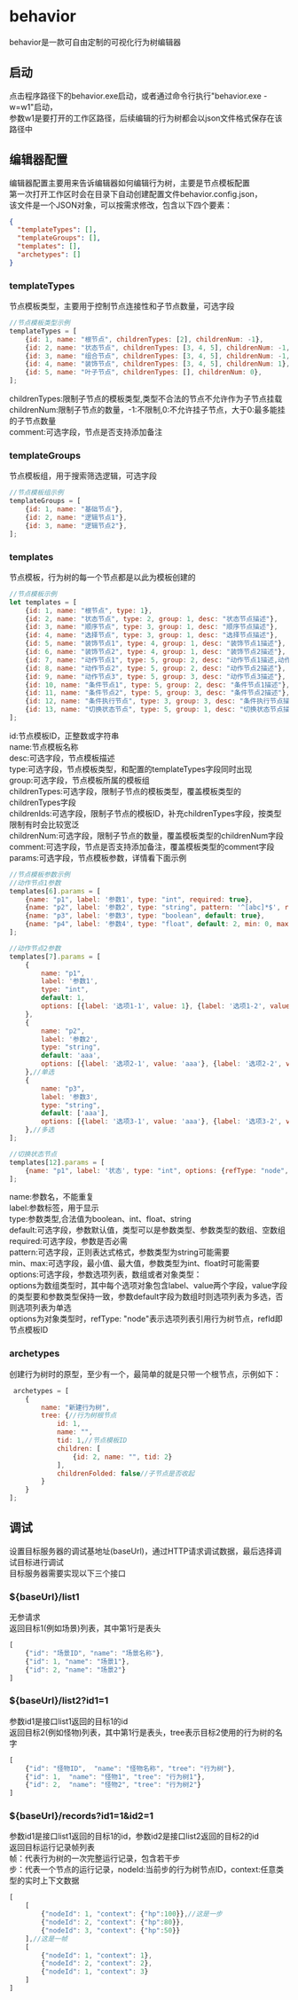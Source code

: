 # behavior

behavior是一款可自由定制的可视化行为树编辑器

## 启动

点击程序路径下的behavior.exe启动，或者通过命令行执行"behavior.exe -w=w1"启动，\
参数w1是要打开的工作区路径，后续编辑的行为树都会以json文件格式保存在该路径中

## 编辑器配置

编辑器配置主要用来告诉编辑器如何编辑行为树，主要是节点模板配置 \
第一次打开工作区时会在目录下自动创建配置文件behavior.config.json，\
该文件是一个JSON对象，可以按需求修改，包含以下四个要素：

```json
{
  "templateTypes": [],
  "templateGroups": [],
  "templates": [],
  "archetypes": []
}
```

### templateTypes

节点模板类型，主要用于控制节点连接性和子节点数量，可选字段

```js
//节点模板类型示例
templateTypes = [
    {id: 1, name: "根节点", childrenTypes: [2], childrenNum: -1},
    {id: 2, name: "状态节点", childrenTypes: [3, 4, 5], childrenNum: -1, comment: true},
    {id: 3, name: "组合节点", childrenTypes: [3, 4, 5], childrenNum: -1, comment: true},
    {id: 4, name: "装饰节点", childrenTypes: [3, 4, 5], childrenNum: 1},
    {id: 5, name: "叶子节点", childrenTypes: [], childrenNum: 0},
];
```

childrenTypes:限制子节点的模板类型,类型不合法的节点不允许作为子节点挂载 \
childrenNum:限制子节点的数量，-1:不限制,0:不允许挂子节点，大于0:最多能挂的子节点数量 \
comment:可选字段，节点是否支持添加备注

### templateGroups

节点模板组，用于搜索筛选逻辑，可选字段

```js
//节点模板组示例
templateGroups = [
    {id: 1, name: "基础节点"},
    {id: 2, name: "逻辑节点1"},
    {id: 3, name: "逻辑节点2"},
];
```

### templates

节点模板，行为树的每一个节点都是以此为模板创建的

```js
//节点模板示例
let templates = [
    {id: 1, name: "根节点", type: 1},
    {id: 2, name: "状态节点", type: 2, group: 1, desc: "状态节点描述"},
    {id: 3, name: "顺序节点", type: 3, group: 1, desc: "顺序节点描述"},
    {id: 4, name: "选择节点", type: 3, group: 1, desc: "选择节点描述"},
    {id: 5, name: "装饰节点1", type: 4, group: 1, desc: "装饰节点1描述"},
    {id: 6, name: "装饰节点2", type: 4, group: 1, desc: "装饰节点2描述"},
    {id: 7, name: "动作节点1", type: 5, group: 2, desc: "动作节点1描述,动作节点1描述,\n动作节点1描述,动作节点1描述"},
    {id: 8, name: "动作节点2", type: 5, group: 2, desc: "动作节点2描述"},
    {id: 9, name: "动作节点3", type: 5, group: 3, desc: "动作节点3描述"},
    {id: 10, name: "条件节点1", type: 5, group: 2, desc: "条件节点1描述"},
    {id: 11, name: "条件节点2", type: 5, group: 3, desc: "条件节点2描述"},
    {id: 12, name: "条件执行节点", type: 3, group: 3, desc: "条件执行节点描述", childrenTypes: [3, 4, 5], childrenNum: 3, comment: false},
    {id: 13, name: "切换状态节点", type: 5, group: 1, desc: "切换状态节点描述", childrenIds: []},
];
```

id:节点模板ID，正整数或字符串 \
name:节点模板名称 \
desc:可选字段，节点模板描述 \
type:可选字段，节点模板类型，和配置的templateTypes字段同时出现 \
group:可选字段，节点模板所属的模板组 \
childrenTypes:可选字段，限制子节点的模板类型，覆盖模板类型的childrenTypes字段 \
childrenIds:可选字段，限制子节点的模板ID，补充childrenTypes字段，按类型限制有时会比较宽泛 \
childrenNum:可选字段，限制子节点的数量，覆盖模板类型的childrenNum字段 \
comment:可选字段，节点是否支持添加备注，覆盖模板类型的comment字段 \
params:可选字段，节点模板参数，详情看下面示例

```js
//节点模板参数示例
//动作节点1参数
templates[6].params = [
    {name: "p1", label: '参数1', type: "int", required: true},
    {name: "p2", label: '参数2', type: "string", pattern: '^[abc]*$', required: true},
    {name: "p3", label: '参数3', type: "boolean", default: true},
    {name: "p4", label: '参数4', type: "float", default: 2, min: 0, max: 100},
];

//动作节点2参数
templates[7].params = [
    {
        name: "p1",
        label: '参数1',
        type: "int",
        default: 1,
        options: [{label: '选项1-1', value: 1}, {label: '选项1-2', value: 2}]
    },
    {
        name: "p2",
        label: '参数2',
        type: "string",
        default: 'aaa',
        options: [{label: '选项2-1', value: 'aaa'}, {label: '选项2-2', value: 'bbb'}]
    },//单选
    {
        name: "p3",
        label: '参数3',
        type: "string",
        default: ['aaa'],
        options: [{label: '选项3-1', value: 'aaa'}, {label: '选项3-2', value: 'bbb'}]
    },//多选
];

//切换状态节点
templates[12].params = [
    {name: "p1", label: '状态', type: "int", options: {refType: "node", refId: 2}}
];
```

name:参数名，不能重复 \
label:参数标签，用于显示 \
type:参数类型,合法值为boolean、int、float、string \
default:可选字段，参数默认值，类型可以是参数类型、参数类型的数组、空数组 \
required:可选字段，参数是否必需 \
pattern:可选字段，正则表达式格式，参数类型为string可能需要 \
min、max:可选字段，最小值、最大值，参数类型为int、float时可能需要 \
options:可选字段，参数选项列表，数组或者对象类型：\
options为数组类型时，其中每个选项对象包含label、value两个字段，value字段的类型要和参数类型保持一致，参数default字段为数组时则选项列表为多选，否则选项列表为单选 \
options为对象类型时，refType: "node"表示选项列表引用行为树节点，refId即节点模板ID

### archetypes

创建行为树时的原型，至少有一个，最简单的就是只带一个根节点，示例如下：

```js
 archetypes = [
    {
        name: "新建行为树",
        tree: {//行为树根节点
            id: 1,
            name: "",
            tid: 1,//节点模板ID
            children: [
                {id: 2, name: "", tid: 2}
            ],
            childrenFolded: false//子节点是否收起
        }
    }
];
```

## 调试

设置目标服务器的调试基地址(baseUrl)，通过HTTP请求调试数据，最后选择调试目标进行调试 \
目标服务器需要实现以下三个接口

### ${baseUrl}/list1

无参请求 \
返回目标1(例如场景)列表，其中第1行是表头

```js
[
    {"id": "场景ID", "name": "场景名称"},
    {"id": 1, "name": "场景1"},
    {"id": 2, "name": "场景2"}
]
```

### ${baseUrl}/list2?id1=1

参数id1是接口list1返回的目标1的id \
返回目标2(例如怪物)列表，其中第1行是表头，tree表示目标2使用的行为树的名字
```js
[
    {"id": "怪物ID",  "name": "怪物名称", "tree": "行为树"},
    {"id": 1,  "name": "怪物1", "tree": "行为树1"},
    {"id": 2,  "name": "怪物2", "tree": "行为树2"}
]
```

### ${baseUrl}/records?id1=1&id2=1

参数id1是接口list1返回的目标1的id，参数id2是接口list2返回的目标2的id \
返回目标运行记录帧列表 \
帧：代表行为树的一次完整运行记录，包含若干步 \
步：代表一个节点的运行记录，nodeId:当前步的行为树节点ID，context:任意类型的实时上下文数据

```js
[
    [
        {"nodeId": 1, "context": {"hp":100}},//这是一步
        {"nodeId": 2, "context": {"hp":80}},
        {"nodeId": 3, "context": {"hp":50}}
    ],//这是一帧
    [
        {"nodeId": 1, "context": 1},
        {"nodeId": 2, "context": 2},
        {"nodeId": 1, "context": 3}
    ]
]
```
